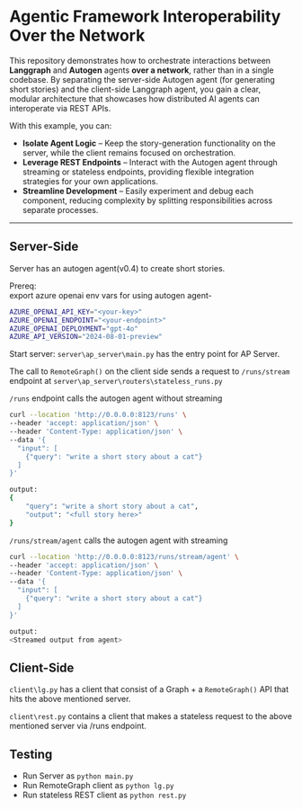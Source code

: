# Agentic Framework Interoperability Over the Network

This repository demonstrates how to orchestrate interactions between **Langgraph** and **Autogen** agents **over a network**, rather than in a single codebase. By separating the server-side Autogen agent (for generating short stories) and the client-side Langgraph agent, you gain a clear, modular architecture that showcases how distributed AI agents can interoperate via REST APIs.

With this example, you can:

- **Isolate Agent Logic** – Keep the story-generation functionality on the server, while the client remains focused on orchestration.  
- **Leverage REST Endpoints** – Interact with the Autogen agent through streaming or stateless endpoints, providing flexible integration strategies for your own applications.  
- **Streamline Development** – Easily experiment and debug each component, reducing complexity by splitting responsibilities across separate processes.  

---

## Server-Side

Server has an autogen agent(v0.4) to create short stories.

Prereq:<br/>
export azure openai env vars for using autogen agent-

```bash
AZURE_OPENAI_API_KEY="<your-key>"
AZURE_OPENAI_ENDPOINT="<your-endpoint>"
AZURE_OPENAI_DEPLOYMENT="gpt-4o"
AZURE_API_VERSION="2024-08-01-preview"
```

Start server:
```server\ap_server\main.py```  has the entry point for AP Server.

The call to `RemoteGraph()` on the client side sends a request to `/runs/stream` endpoint at `server\ap_server\routers\stateless_runs.py`

`/runs` endpoint calls the autogen agent without streaming

```bash
curl --location 'http://0.0.0.0:8123/runs' \
--header 'accept: application/json' \
--header 'Content-Type: application/json' \
--data '{
  "input": [
    {"query": "write a short story about a cat"}
  ]
}'

output:
{
    "query": "write a short story about a cat",
    "output": "<full story here>"
}

```

`/runs/stream/agent` calls the autogen agent with streaming

```bash
curl --location 'http://0.0.0.0:8123/runs/stream/agent' \
--header 'accept: application/json' \
--header 'Content-Type: application/json' \
--data '{
  "input": [
    {"query": "write a short story about a cat"}
  ]
}'

output:
<Streamed output from agent>

```

## Client-Side

`client\lg.py` has a client that consist of a Graph + a `RemoteGraph()` API that hits the above mentioned server.

`client\rest.py` contains a client that makes a stateless request to the above mentioned server via /runs endpoint.

## Testing

* Run Server as `python main.py`
* Run RemoteGraph client as `python lg.py`
* Run stateless REST client as `python rest.py`
